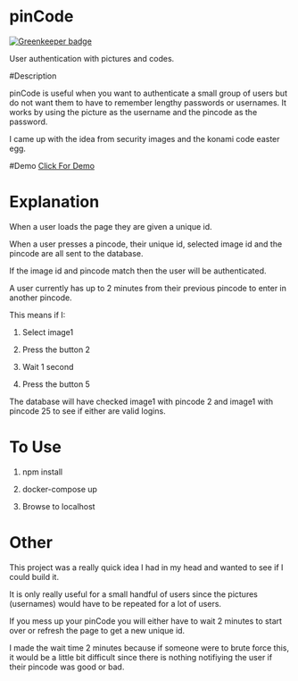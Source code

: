 # pinCode

[![Greenkeeper badge](https://badges.greenkeeper.io/clickthisnick/pinCode.svg)](https://greenkeeper.io/)

User authentication with pictures and codes.

#Description

pinCode is useful when you want to authenticate a small group of users but do not want them to have to remember lengthy passwords or usernames.
It works by using the picture as the username and the pincode as the password.

I came up with the idea from security images and the konami code easter egg.

#Demo
<a href="http://clickthisnick.com/projects/pinCode/" target="_blank">Click For Demo</a>

# Explanation

When a user loads the page they are given a unique id.

When a user presses a pincode, their unique id, selected image id and the pincode are all sent to the database.

If the image id and pincode match then the user will be authenticated.

A user currently has up to 2 minutes from their previous pincode to enter in another pincode.

This means if I:

1. Select image1

2. Press the button 2

3. Wait 1 second

4. Press the button 5

The database will have checked image1 with pincode 2 and image1 with pincode 25 to see if either are valid logins.

# To Use

1. npm install

2. docker-compose up

3. Browse to localhost

# Other

This project was a really quick idea I had in my head and wanted to see if I could build it.

It is only really useful for a small handful of users since the pictures (usernames) would have to be repeated for a lot of users.

If you mess up your pinCode you will either have to wait 2 minutes to start over or refresh the page to get a new unique id.

I made the wait time 2 minutes because if someone were to brute force this, it would be a little bit difficult since there is nothing notifiying the user if their pincode was good or bad.
